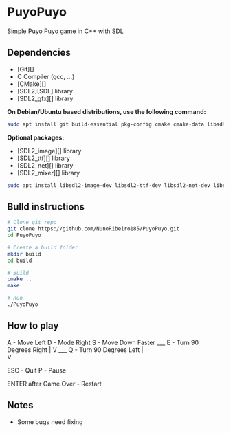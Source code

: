 # PuyoPuyo
Simple Puyo Puyo game in C++ with SDL

## Dependencies

- [Git][]
- C Compiler (gcc, ...)
- [CMake][]
- [SDL2][SDL] library
- [SDL2_gfx][] library

**On Debian/Ubuntu based distributions, use the following command:**

```sh
sudo apt install git build-essential pkg-config cmake cmake-data libsdl2-dev libsdl2-gfx-dev
```

**Optional packages:**

- [SDL2_image][] library
- [SDL2_ttf][] library
- [SDL2_net][] library
- [SDL2_mixer][] library

```sh
sudo apt install libsdl2-image-dev libsdl2-ttf-dev libsdl2-net-dev libsdl2-mixer-dev
```

## Bulld instructions

```sh
# Clone git repo
git clone https://github.com/NunoRibeiro185/PuyoPuyo.git
cd PuyoPuyo

# Create a build folder
mkdir build
cd build

# Build
cmake ..
make

# Run
./PuyoPuyo
```


## How to play

A - Move Left
D - Mode Right
S - Move Down Faster
                           ___
E - Turn 90 Degrees Right     |
                              V
                            ___
Q - Turn 90 Degrees Left   |  
                           V

ESC - Quit
P - Pause

ENTER after Game Over - Restart

## Notes

- Some bugs need fixing